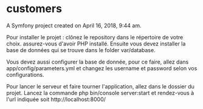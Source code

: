 customers
=========

A Symfony project created on April 16, 2018, 9:44 am.

Pour installer le projet : clônez le repository dans le répertoire de votre choix. assurez-vous d'avoir PHP installé.
Ensuite vous devez installer la base de données qui se trouve dans le folder var/database.

Vous devez aussi configurer la base de donnée, pour ce faire, allez dans app/config/parameters.yml et changez les username et password selon vos configurations.

Pour lancer le serveur et faire tourner l'application, allez dans le dossier du projet. Lancez la commande php bin/console server:start et rendez-vous à l'url indiquée soit http://localhost:8000/